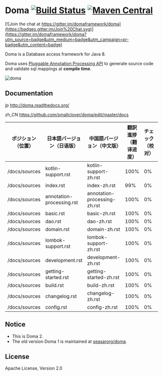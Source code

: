 Doma [![Build Status](https://travis-ci.org/domaframework/doma.svg?branch=master)](https://travis-ci.org/domaframework/doma) [![Maven Central](https://maven-badges.herokuapp.com/maven-central/org.seasar.doma/doma/badge.svg)](https://maven-badges.herokuapp.com/maven-central/org.seasar.doma/doma)
========================================

[![Join the chat at https://gitter.im/domaframework/doma](https://badges.gitter.im/Join%20Chat.svg)](https://gitter.im/domaframework/doma?utm_source=badge&utm_medium=badge&utm_campaign=pr-badge&utm_content=badge)

Doma is a Database access framework for Java 8. 

Doma uses [Pluggable Annotation Processing API][apt] to generate source code and validate sql mappings at **compile time**.

![doma](https://github.com/domaframework/doma/blob/master/docs/sources/images/doma.png)

Documentation
-------------

jp http://doma.readthedocs.org/

zh_CN https://github.com/smallclover/doma/edit/master/docs  

|ポジション（位置）|日本語バージョン（日语版）|中国語バージョン（中文版）|翻訳進捗（翻译进度）|チェック（校对）|更新日付（更新日期）|
|----------------|--------------|-----|------------------------------------|--------------|------------------------|
|/docs/sources|kotlin-support.rst|kotlin-support-zh.rst|100%|0%|-|
|/docs/sources|index.rst|index-zh.rst|99%|0%|-|
|/docs/sources|annotation-processing.rst|annotation-processing-zh.rst|100%|0%|-|
|/docs/sources|basic.rst|basic-zh.rst|100%|0%|-|
|/docs/sources|dao.rst|dao-zh.rst|100%|0%|2018/03/03|
|/docs/sources|domain.rst|domain-zh.rst|100%|0%|2018/03/04|
|/docs/sources|lombok-support.rst|lombok-support-zh.rst|100%|0%|2018/03/08|
|/docs/sources|development.rst|development-zh.rst|100%|0%|2018/03/13|
|/docs/sources|getting-started.rst|getting-started-zh.rst|100%|0%|2018/03/15|
|/docs/sources|build.rst|build-zh.rst|100%|0%|2018/03/25|
|/docs/sources|changelog.rst|changelog-zh.rst|100%|0%|2018/03/25|
|/docs/sources|config.rst|config-zh.rst|100%|0%|2018/03/29|
Notice
--------

- This is Doma 2.
- The old version Doma 1  is maintained at [seasarorg/doma](https://github.com/seasarorg/doma). 

License
-------

Apache License, Version 2.0

  [apt]: https://www.jcp.org/en/jsr/detail?id=269
